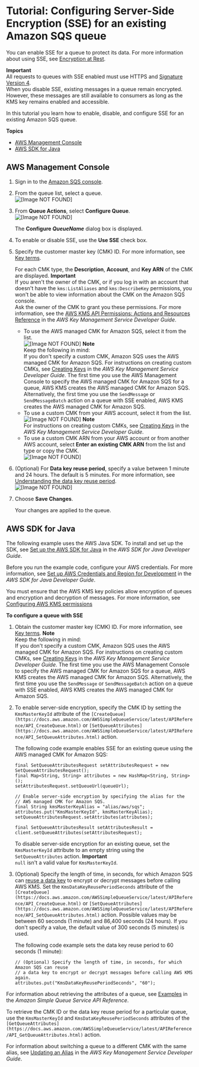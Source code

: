 # Tutorial: Configuring Server\-Side Encryption \(SSE\) for an existing Amazon SQS queue<a name="sqs-configure-sse-existing-queue"></a>

You can enable SSE for a queue to protect its data\. For more information about using SSE, see [Encryption at Rest](sqs-server-side-encryption.md)\.

**Important**  
All requests to queues with SSE enabled must use HTTPS and [Signature Version 4](https://docs.aws.amazon.com/general/latest/gr/signature-version-4.html)\.  
When you disable SSE, existing messages in a queue remain encrypted\. However, these messages are still available to consumers as long as the KMS key remains enabled and accessible\.

In this tutorial you learn how to enable, disable, and configure SSE for an existing Amazon SQS queue\.

**Topics**
+ [AWS Management Console](#sqs-configure-sse-existing-queue-console)
+ [AWS SDK for Java](#sqs-configure-sse-existing-queue-java)

## AWS Management Console<a name="sqs-configure-sse-existing-queue-console"></a>

1. Sign in to the [Amazon SQS console](https://console.aws.amazon.com/sqs/)\.

1. From the queue list, select a queue\.  
![\[Image NOT FOUND\]](http://docs.aws.amazon.com/AWSSimpleQueueService/latest/SQSDeveloperGuide/images/sqs-tutorials-sending-message-to-queue-select-queue.png)

1. From **Queue Actions**, select **Configure Queue**\.  
![\[Image NOT FOUND\]](http://docs.aws.amazon.com/AWSSimpleQueueService/latest/SQSDeveloperGuide/images/sqs-tutorials-configure-queue.png)

   The **Configure *QueueName*** dialog box is displayed\.

1. To enable or disable SSE, use the **Use SSE** check box\.

1. Specify the customer master key \(CMK\) ID\. For more information, see [Key terms](sqs-server-side-encryption.md#sqs-sse-key-terms)\. 

   For each CMK type, the **Description**, **Account**, and **Key ARN** of the CMK are displayed\.
**Important**  
If you aren't the owner of the CMK, or if you log in with an account that doesn't have the `kms:ListAliases` and `kms:DescribeKey` permissions, you won't be able to view information about the CMK on the Amazon SQS console\.  
Ask the owner of the CMK to grant you these permissions\. For more information, see the [AWS KMS API Permissions: Actions and Resources Reference](https://docs.aws.amazon.com/kms/latest/developerguide/kms-api-permissions-reference.html) in the *AWS Key Management Service Developer Guide*\.
   + To use the AWS managed CMK for Amazon SQS, select it from the list\.  
![\[Image NOT FOUND\]](http://docs.aws.amazon.com/AWSSimpleQueueService/latest/SQSDeveloperGuide/images/sqs-tutorials-server-side-encryption-default-service-cmk.png)
**Note**  
Keep the following in mind:  
If you don't specify a custom CMK, Amazon SQS uses the AWS managed CMK for Amazon SQS\. For instructions on creating custom CMKs, see [Creating Keys](https://docs.aws.amazon.com/kms/latest/developerguide/create-keys.html) in the *AWS Key Management Service Developer Guide*\.
The first time you use the AWS Management Console to specify the AWS managed CMK for Amazon SQS for a queue, AWS KMS creates the AWS managed CMK for Amazon SQS\.
Alternatively, the first time you use the `SendMessage` or `SendMessageBatch` action on a queue with SSE enabled, AWS KMS creates the AWS managed CMK for Amazon SQS\.
   + To use a custom CMK from your AWS account, select it from the list\.  
![\[Image NOT FOUND\]](http://docs.aws.amazon.com/AWSSimpleQueueService/latest/SQSDeveloperGuide/images/sqs-tutorials-server-side-encryption-custom-cmk.png)
**Note**  
For instructions on creating custom CMKs, see [Creating Keys](https://docs.aws.amazon.com/kms/latest/developerguide/create-keys.html) in the *AWS Key Management Service Developer Guide*\.
   + To use a custom CMK ARN from your AWS account or from another AWS account, select **Enter an existing CMK ARN** from the list and type or copy the CMK\.  
![\[Image NOT FOUND\]](http://docs.aws.amazon.com/AWSSimpleQueueService/latest/SQSDeveloperGuide/images/sqs-tutorials-server-side-encryption-custom-cmk-arn.png)

1. \(Optional\) For **Data key reuse period**, specify a value between 1 minute and 24 hours\. The default is 5 minutes\. For more information, see [Understanding the data key reuse period](sqs-key-management.md#sqs-how-does-the-data-key-reuse-period-work)\.  
![\[Image NOT FOUND\]](http://docs.aws.amazon.com/AWSSimpleQueueService/latest/SQSDeveloperGuide/images/sqs-tutorials-server-side-encryption-data-key-reuse-period.png)

1. Choose **Save Changes**\.

   Your changes are applied to the queue\.

## AWS SDK for Java<a name="sqs-configure-sse-existing-queue-java"></a>

 The following example uses the AWS Java SDK\. To install and set up the SDK, see [Set up the AWS SDK for Java](https://docs.aws.amazon.com/sdk-for-java/v1/developer-guide/setup-install.html) in the *AWS SDK for Java Developer Guide*\.

Before you run the example code, configure your AWS credentials\. For more information, see [Set up AWS Credentials and Region for Development](https://docs.aws.amazon.com/sdk-for-java/v1/developer-guide/setup-credentials.html) in the *AWS SDK for Java Developer Guide*\. 

You must ensure that the AWS KMS key policies allow encryption of queues and encryption and decryption of messages\. For more information, see [Configuring AWS KMS permissions](sqs-key-management.md#sqs-what-permissions-for-sse)

**To configure a queue with SSE**

1. Obtain the customer master key \(CMK\) ID\. For more information, see [Key terms](sqs-server-side-encryption.md#sqs-sse-key-terms)\.
**Note**  
Keep the following in mind:  
If you don't specify a custom CMK, Amazon SQS uses the AWS managed CMK for Amazon SQS\. For instructions on creating custom CMKs, see [Creating Keys](https://docs.aws.amazon.com/kms/latest/developerguide/create-keys.html) in the *AWS Key Management Service Developer Guide*\.
The first time you use the AWS Management Console to specify the AWS managed CMK for Amazon SQS for a queue, AWS KMS creates the AWS managed CMK for Amazon SQS\.
Alternatively, the first time you use the `SendMessage` or `SendMessageBatch` action on a queue with SSE enabled, AWS KMS creates the AWS managed CMK for Amazon SQS\.

1. To enable server\-side encryption, specify the CMK ID by setting the `KmsMasterKeyId` attribute of the `[CreateQueue](https://docs.aws.amazon.com/AWSSimpleQueueService/latest/APIReference/API_CreateQueue.html)` or `[SetQueueAttributes](https://docs.aws.amazon.com/AWSSimpleQueueService/latest/APIReference/API_SetQueueAttributes.html)` action\.

   The following code example enables SSE for an existing queue using the AWS managed CMK for Amazon SQS:

   ```
   final SetQueueAttributesRequest setAttributesRequest = new SetQueueAttributesRequest();
   final Map<String, String> attributes = new HashMap<String, String>();
   setAttributesRequest.setQueueUrl(queueUrl);
          
   // Enable server-side encryption by specifying the alias for the
   // AWS managed CMK for Amazon SQS.
   final String kmsMasterKeyAlias = "alias/aws/sqs";
   attributes.put("KmsMasterKeyId", kmsMasterKeyAlias);
   setQueueAttributesRequest.setAttributes(attributes);
          
   final SetQueueAttributesResult setAttributesResult = client.setQueueAttributes(setAttributesRequest);
   ```

   To disable server\-side encryption for an existing queue, set the `KmsMasterKeyId` attribute to an empty string using the `SetQueueAttributes` action\.
**Important**  
`null` isn't a valid value for `KmsMasterKeyId`\.

1. \(Optional\) Specify the length of time, in seconds, for which Amazon SQS can [reuse a data key](sqs-server-side-encryption.md#sqs-sse-key-terms) to encrypt or decrypt messages before calling AWS KMS\. Set the `KmsDataKeyReusePeriodSeconds` attribute of the `[CreateQueue](https://docs.aws.amazon.com/AWSSimpleQueueService/latest/APIReference/API_CreateQueue.html)` or `[SetQueueAttributes](https://docs.aws.amazon.com/AWSSimpleQueueService/latest/APIReference/API_SetQueueAttributes.html)` action\. Possible values may be between 60 seconds \(1 minute\) and 86,400 seconds \(24 hours\)\. If you don't specify a value, the default value of 300 seconds \(5 minutes\) is used\.

   The following code example sets the data key reuse period to 60 seconds \(1 minute\):

   ```
   // (Optional) Specify the length of time, in seconds, for which Amazon SQS can reuse 
   // a data key to encrypt or decrypt messages before calling AWS KMS again.
   attributes.put("KmsDataKeyReusePeriodSeconds", "60");
   ```

For information about retrieving the attributes of a queue, see [Examples](https://docs.aws.amazon.com/AWSSimpleQueueService/latest/APIReference/API_GetQueueAttributes.html#API_GetQueueAttributes_Examples) in the *Amazon Simple Queue Service API Reference*\.

To retrieve the CMK ID or the data key reuse period for a particular queue, use the `KmsMasterKeyId` and `KmsDataKeyReusePeriodSeconds` attributes of the `[GetQueueAttributes](https://docs.aws.amazon.com/AWSSimpleQueueService/latest/APIReference/API_GetQueueAttributes.html)` action\.

For information about switching a queue to a different CMK with the same alias, see [Updating an Alias](https://docs.aws.amazon.com/kms/latest/developerguide/programming-aliases.html#update-alias) in the *AWS Key Management Service Developer Guide*\.